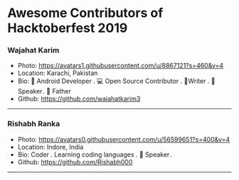 # Awesome Contributors of Hacktoberfest 2019

### Wajahat Karim
- Photo: https://avatars1.githubusercontent.com/u/8867121?s=460&v=4
- Location: Karachi, Pakistan
- Bio: 📱 Android Developer . 💻 Open Source Contributor . 📝Writer . 🎤 Speaker . 👶 Father 
- Github: https://github.com/wajahatkarim3
***

### Rishabh Ranka
- Photo: https://avatars0.githubusercontent.com/u/56599651?s=400&v=4
- Location: Indore, India
- Bio: Coder . Learning coding languages . 🎤 Speaker .
- Github: https://github.com/Rishabh000
***
